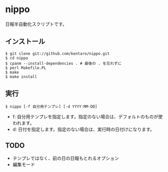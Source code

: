 # nippo

日報半自動化スクリプトです。

## インストール

    $ git clone git://github.com/kentaro/nippo.git
    $ cd nippo
    $ cpanm --install-dependencies . # 最後の . を忘れずに
    $ perl Makefile.PL
    $ make
    $ make install

## 実行

    $ nippo [-f 自分用テンプレ] [-d YYYY-MM-DD]

- f: 自分用テンプレを指定します。指定のない場合は、デフォルトのものが使われます。
- d: 日付を指定します。指定のない場合は、実行時の日付けになります。

## TODO

- テンプレではなく、前の日の日報もとれるオプション
- 編集モード
